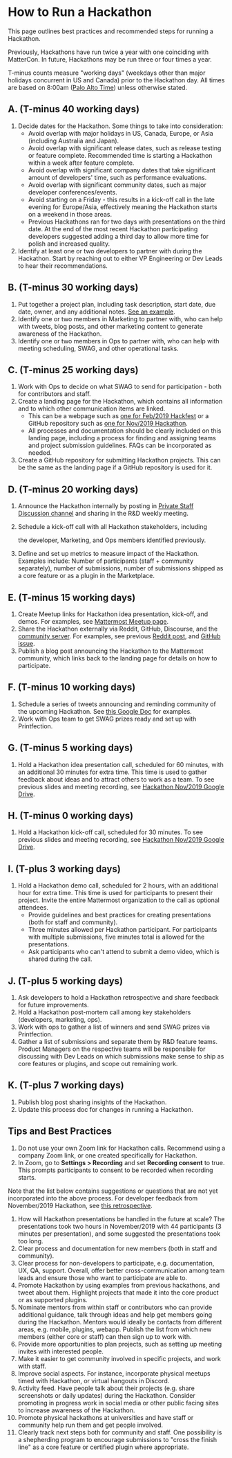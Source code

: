 # How to Run a Hackathon

This page outlines best practices and recommended steps for running a Hackathon.

Previously, Hackathons have run twice a year with one coinciding with MatterCon. In future, Hackathons may be run three or four times a year.

T-minus counts measure "working days" \(weekdays other than major holidays concurrent in US and Canada\) prior to the Hackathon day. All times are based on 8:00am \([Palo Alto Time](http://everytimezone.com/)\) unless otherwise stated.

## A. \(T-minus 40 working days\)

1. Decide dates for the Hackathon. Some things to take into consideration:
   * Avoid overlap with major holidays in US, Canada, Europe, or Asia \(including Australia and Japan\).
   * Avoid overlap with significant release dates, such as release testing or feature complete. Recommended time is starting a Hackathon within a week after feature complete.
   * Avoid overlap with significant company dates that take significant amount of developers' time, such as performance evaluations.
   * Avoid overlap with significant community dates, such as major developer conferences/events.
   * Avoid starting on a Friday - this results in a kick-off call in the late evening for Europe/Asia, effectively meaning the Hackathon starts on a weekend in those areas.
   * Previous Hackathons ran for two days with presentations on the third date. At the end of the most recent Hackathon participating developers suggested adding a third day to allow more time for polish and increased quality.
2. Identify at least one or two developers to partner with during the Hackathon. Start by reaching out to either VP Engineering or Dev Leads to hear their recommendations.

## B. \(T-minus 30 working days\)

1. Put together a project plan, including task description, start date, due date, owner, and any additional notes. [See an example](https://docs.google.com/spreadsheets/d/15iiLPzJjlajHQVgQa9HulW9WfBauIlnkCOJ07oKz7_U).
2. Identify one or two members in Marketing to partner with, who can help with tweets, blog posts, and other marketing content to generate awareness of the Hackathon.
3. Identify one or two members in Ops to partner with, who can help with meeting scheduling, SWAG, and other operational tasks.

## C. \(T-minus 25 working days\)

1. Work with Ops to decide on what SWAG to send for participation - both for contributors and staff.
2. Create a landing page for the Hackathon, which contains all information and to which other communication items are linked.
   * This can be a webpage such as [one for Feb/2019 Hackfest](https://mattermost.com/hackfest2019/) or a GitHub repository such as [one for Nov/2019 Hackathon](https://github.com/mattermost/mattermost-hackathon-nov2019).
   * All processes and documentation should be clearly included on this landing page, including a process for finding and assigning teams and project submission guidelines. FAQs can be incorporated as needed.
3. Create a GitHub repository for submitting Hackathon projects. This can be the same as the landing page if a GitHub repository is used for it.

## D. \(T-minus 20 working days\)

1. Announce the Hackathon internally by posting in [Private Staff Discussion channel](https://community.mattermost.com/private-core/channels/platform) and sharing in the R&D weekly meeting.
2. Schedule a kick-off call with all Hackathon stakeholders, including

   the developer, Marketing, and Ops members identified previously.

3. Define and set up metrics to measure impact of the Hackathon. Examples include: Number of participants \(staff + community separately\), number of submissions, number of submissions shipped as a core feature or as a plugin in the Marketplace.

## E. \(T-minus 15 working days\)

1. Create Meetup links for Hackathon idea presentation, kick-off, and demos. For examples, see [Mattermost Meetup page](https://www.meetup.com/mattermost/).
2. Share the Hackathon externally via Reddit, GitHub, Discourse, and the [community server](https://community.mattermost.com). For examples, see previous [Reddit post](https://www.reddit.com/r/Mattermost/comments/dvvsm4/mattermost_hackathon_nov_22_26/), and [GitHub issue](https://github.com/mattermost/mattermost-server/issues/13087).
3. Publish a blog post announcing the Hackathon to the Mattermost community, which links back to the landing page for details on how to participate.

## F. \(T-minus 10 working days\)

1. Schedule a series of tweets announcing and reminding community of the upcoming Hackathon. See [this Google Doc](https://docs.google.com/document/d/1W5j5dYa3ZjSgEocniWXTEO2xjj5A8S9ihD03snUnLnA/edit#heading=h.s3nujhxhjrxo) for examples.
2. Work with Ops team to get SWAG prizes ready and set up with Printfection.

## G. \(T-minus 5 working days\)

1. Hold a Hackathon idea presentation call, scheduled for 60 minutes, with an additional 30 minutes for extra time. This time is used to gather feedback about ideas and to attract others to work as a team. To see previous slides and meeting recording, see [Hackathon Nov/2019 Google Drive](https://drive.google.com/drive/folders/1iBVGDzdwZ72oEY6mshzjcgJQ4NdhXRfW).

## H. \(T-minus 0 working days\)

1. Hold a Hackathon kick-off call, scheduled for 30 minutes. To see previous slides and meeting recording, see [Hackathon Nov/2019 Google Drive](https://drive.google.com/drive/folders/1iBVGDzdwZ72oEY6mshzjcgJQ4NdhXRfW).

## I. \(T-plus 3 working days\)

1. Hold a Hackathon demo call, scheduled for 2 hours, with an additional hour for extra time. This time is used for participants to present their project. Invite the entire Mattermost organization to the call as optional attendees.
   * Provide guidelines and best practices for creating presentations \(both for staff and community\).
   * Three minutes allowed per Hackathon participant. For participants with multiple submissions, five minutes total is allowed for the presentations.
   * Ask participants who can't attend to submit a demo video, which is shared during the call.

## J. \(T-plus 5 working days\)

1. Ask developers to hold a Hackathon retrospective and share feedback for future improvements.
2. Hold a Hackathon post-mortem call among key stakeholders \(developers, marketing, ops\).
3. Work with ops to gather a list of winners and send SWAG prizes via Printfection.
4. Gather a list of submissions and separate them by R&D feature teams. Product Managers on the respective teams will be responsible for discussing with Dev Leads on which submissions make sense to ship as core features or plugins, and scope out remaining work.

## K. \(T-plus 7 working days\)

1. Publish blog post sharing insights of the Hackathon.
2. Update this process doc for changes in running a Hackathon.

## Tips and Best Practices

1. Do not use your own Zoom link for Hackathon calls. Recommend using a company Zoom link, or one created specifically for Hackathon.
2. In Zoom, go to **Settings &gt; Recording** and set **Recording consent** to true. This prompts participants to consent to be recorded when recording starts.

Note that the list below contains suggestions or questions that are not yet incorporated into the above process. For developer feedback from November/2019 Hackathon, see [this retrospective](https://community.mattermost.com/core/pl/xuirmrmob38oznx75j8cj3bkme).

1. How will Hackathon presentations be handled in the future at scale? The presentations took two hours in November/2019 with 44 participants \(3 minutes per presentation\), and some suggested the presentations took too long.
2. Clear process and documentation for new members \(both in staff and community\).
3. Clear process for non-developers to participate, e.g. documentation, UX, QA, support. Overall, offer better cross-communication among team leads and ensure those who want to participate are able to.
4. Promote Hackathon by using examples from previous hackathons, and tweet about them. Highlight projects that made it into the core product or as supported plugins.
5. Nominate mentors from within staff or contributors who can provide additional guidance, talk through ideas and help get members going during the Hackathon. Mentors would ideally be contacts from different areas, e.g. mobile, plugins, webapp. Publish the list from which new members \(either core or staff\) can then sign up to work with.
6. Provide more opportunities to plan projects, such as setting up meeting invites with interested people.
7. Make it easier to get community involved in specific projects, and work with staff.
8. Improve social aspects. For instance, incorporate physical meetups timed with Hackathon, or virtual hangouts in Discord.
9. Activity feed. Have people talk about their projects \(e.g. share screenshots or daily updates\) during the Hackathon. Consider promoting in progress work in social media or other public facing sites to increase awareness of the Hackathon.
10. Promote physical hackathons at universities and have staff or community help run them and get people involved.
11. Clearly track next steps both for community and staff. One possibility is a shepherding program to encourage submissions to "cross the finish line" as a core feature or certified plugin where appropriate.

